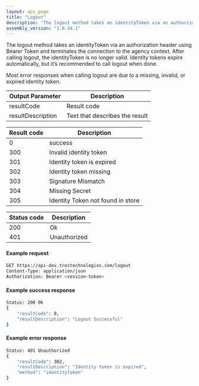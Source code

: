 ```yaml
---
layout: api_page
title: "Logout"
description: "The logout method takes an identityToken via an authorization header using Bearer Token and terminates the connection to the agency context"
assembly_version: "1.0.34.1"
---
```


The logout method takes an identityToken via an authorization header using Bearer Token and terminates the connection to the agency context.  After calling logout, the identityToken is no longer valid.  Identity tokens expire automatically, but it’s recommended to call logout when done.

Most error responses when calling logout are due to a missing, invalid, or expired identity token.

| Output Parameter | Description |
| ---------------- | ----------- |
| resultCode | Result code |
| resultDescription | Text that describes the result |

| Result code | Description |
| ----------- | ----------- |
| 0 | success |
| 300 | Invalid identity token |
| 301 | Identity token is expired |
| 302 | Identity token missing |
| 303 | Signature Mismatch |
| 304 | Missing Secret |
| 305 | Identity Token not found in store |

| Status code | Description |
| ----------- | ----------- |
| 200 | Ok |
| 401 | Unauthorized |

#### Example request
```sh
GET https://api-dev.trestechnologies.com/logout
Content-Type: application/json
Authorization: Bearer <session-token>
```

#### Example success response
```sh
Status: 200 Ok
{
    "resultCode": 0,
    "resultDescription": "Logout Successful"
}
```

#### Example error response
```sh
Status: 401 Unauthorized
{
    "resultCode": 302,
    "resultDescription": "Identity token is expired",
    "method": "identityToken"
}
```

